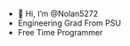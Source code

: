 - 👋 Hi, I’m @Nolan5272
- Engineering Grad From PSU
- Free Time Programmer

<!---
Nolan5272/Nolan5272 is a ✨ special ✨ repository because its `README.md` (this file) appears on your GitHub profile.
You can click the Preview link to take a look at your changes.
--->
